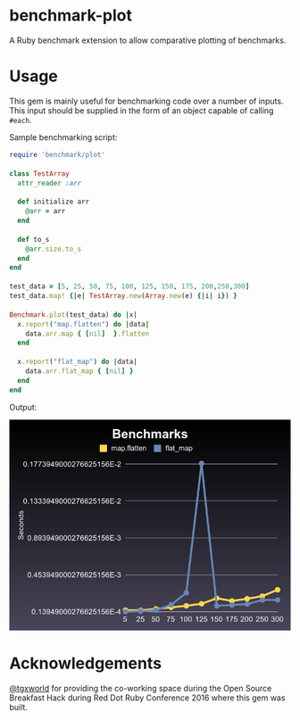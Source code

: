 # benchmark-plot

A Ruby benchmark extension to allow comparative plotting of benchmarks.

# Usage

This gem is mainly useful for benchmarking code over a number of inputs. This input should be supplied in the form of an object capable of calling `#each`.

Sample benchmarking script:

``` ruby
require 'benchmark/plot'

class TestArray
  attr_reader :arr

  def initialize arr
    @arr = arr
  end

  def to_s
    @arr.size.to_s
  end
end

test_data = [5, 25, 50, 75, 100, 125, 150, 175, 200,250,300]
test_data.map! {|e| TestArray.new(Array.new(e) {|i| i}) }

Benchmark.plot(test_data) do |x|
  x.report("map.flatten") do |data|
    data.arr.map { [nil]  }.flatten
  end

  x.report("flat_map") do |data|
    data.arr.flat_map { [nil] }
  end
end
```

Output:

![Benchmarks](examples/mapflat_vs_flat_map/benchmark_plot_graph.png)

# Acknowledgements

[@tgxworld](https://github.com/tgxworld) for providing the co-working space during the Open Source Breakfast Hack during Red Dot Ruby Conference 2016 where this gem was built.
